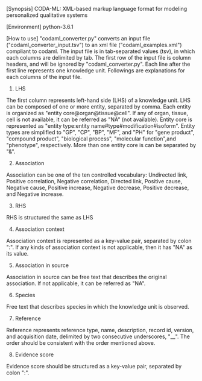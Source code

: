 [Synopsis]
CODA-ML: XML-based markup language format for modeling personalized qualitative systems

[Environment]
python-3.6.1

[How to use]
"codaml_converter.py" converts an input file ("codaml_converter_input.tsv") to an xml file ("codaml_examples.xml") compliant to codaml.
The input file is in tab-separated values (tsv), in which each columns are delimited by tab.
The first row of the input file is column headers, and will be ignored by "codaml_converter.py".
Each line after the first line represents one knowledge unit.
Followings are explanations for each columns of the input file.

1. LHS

The first column represents left-hand side (LHS) of a knowledge unit.
LHS can be composed of one or more entity, separated by comma.
Each entity is organized as "entity core@organ@tissue@cell".
If any of organ, tissue, cell is not available, it can be referred as "NA" (not available).
Entity core is represented as "entity type:entity name#type#modification#isoform".
Entity types are simplified to "GP", "CP", "BP", "MF", and "PH" for "gene product", "compound product", "biological process", "molecular function",and "phenotype", respectively. More than one entity core is can be separated by "&".

2. Association

Association can be one of the ten controlled vocabulary: Undirected link, Positive correlation, Negative correlation, Directed link, Positive cause, Negative cause, Positive increase, Negative decrease, Positive decrease, and Negative increase.

3. RHS

RHS is structured the same as LHS

4. Association context

Association context is represented as a key-value pair, separated by colon ":".
If any kinds of association context is not applicable, then it has "NA" as its value.

5. Association in source

Association in source can be free text that describes the original association.
If not applicable, it can be referred as "NA".

6. Species

Free text that describes species in which the knowledge unit is observed.

7. Reference

Reference represents reference type, name, description, record id, version, and acquisition date, delimited by two consecutive underscores, "__".
The order should be consistent with the order mentioned above.

8. Evidence score

Evidence score should be structured as a key-value pair, separated by colon ":".
